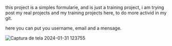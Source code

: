 this project is a simples formularie, and is just a training project, i am trying post my real projects and my training projects here, to do more activid in my git.

here you can put you username, email and a mensage.

![Captura de tela 2024-01-31 123755](https://github.com/pcmaia13/simple-form/assets/67519243/a84cfe77-5ef4-4d0f-9ec8-1003d9a89e3a)
